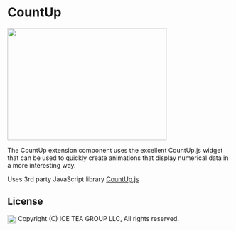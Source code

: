 CountUp
====

<img src="../Support/CountUp.png" width="358" height="252">

The CountUp extension component uses the excellent CountUp.js widget that can be used to quickly create animations that display numerical data in a more interesting way.

Uses 3rd party JavaScript library [CountUp.js](http://inorganik.github.io/countUp.js/)

License
-------
<img src="http://iceteagroup.com/wp-content/uploads/2017/01/Square-64x64-trasp.png" height="20" align="top"> Copyright (C) ICE TEA GROUP LLC, All rights reserved.
